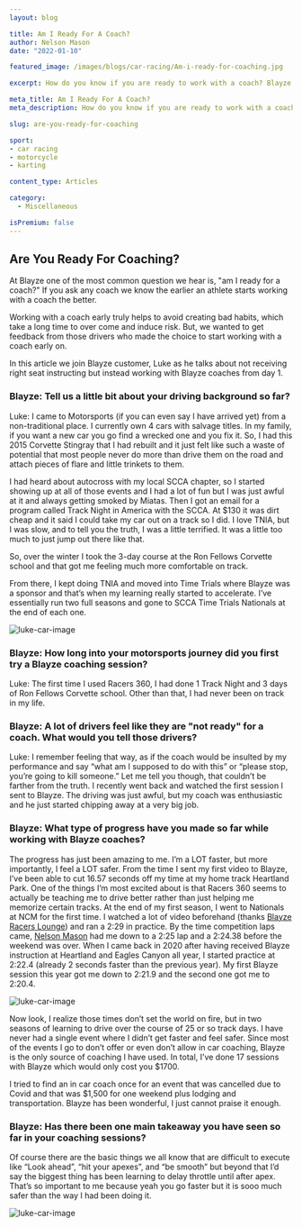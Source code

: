 ```yaml
---
layout: blog

title: Am I Ready For A Coach?
author: Nelson Mason
date: "2022-01-10"

featured_image: /images/blogs/car-racing/Am-i-ready-for-coaching.jpg

excerpt: How do you know if you are ready to work with a coach? Blayze followed the journey of a new motorsports enthusiast as they learnt how to drive and asked them on their thoughts of getting coaching early on.

meta_title: Am I Ready For A Coach?
meta_description: How do you know if you are ready to work with a coach? Blayze followed the journey of a new motorsports enthusiast as they learnt how to drive and asked them on their thoughts of getting coaching early on.

slug: are-you-ready-for-coaching

sport:
- car racing
- motorcycle
- karting

content_type: Articles

category:
  - Miscellaneous

isPremium: false
---
```




## Are You Ready For Coaching?



At Blayze one of the most common question we hear is, "am I ready for a coach?"  If you ask any coach we know the earlier an athlete starts working with a coach the better.




Working with a coach early truly helps to avoid creating bad habits, which take a long time to over come and induce risk.  But, we wanted to get feedback from those drivers who made the choice to start working with a coach early on.



In this article we join Blayze customer, Luke as he talks about not receiving right seat instructing but instead working with Blayze coaches from day 1.



### Blayze: Tell us a little bit about your driving background so far?

Luke:  I came to Motorsports (if you can even say I have arrived yet) from a non-traditional place.  I currently own 4 cars with salvage titles. In my family, if you want a new car you go find a wrecked one and you fix it.  So, I had this 2015 Corvette Stingray that I had rebuilt and it just felt like such a waste of potential that most people never do more than drive them on the road and attach pieces of flare and little trinkets to them.

I had heard about autocross with my local SCCA chapter, so I started showing up at all of those events and I had a lot of fun but I was just awful at it and always getting smoked by Miatas.  Then I got an email for a program called Track Night in America with the SCCA.  At $130 it was dirt cheap and it said I could take my car out on a track so I did.  I love TNIA, but I was slow, and to tell you the truth, I was a little terrified.  It was a little too much to just jump out there like that.

So, over the winter I took the 3-day course at the Ron Fellows Corvette school and that got me feeling much more comfortable on track.

From there, I kept doing TNIA and moved into Time Trials where Blayze was a sponsor and that’s when my learning really started to accelerate.  I’ve essentially run two full seasons and gone to SCCA Time Trials Nationals at the end of each one.

![luke-car-image](https://blayze.io/assets/images/blogs/car-racing/luke-with-car.jpeg)



### Blayze: How long into your motorsports journey did you first try a Blayze coaching session?

Luke:  The first time I used Racers 360, I had done 1 Track Night and 3 days of Ron Fellows Corvette school.  Other than that, I had never been on track in my life.



### Blayze: A lot of drivers feel like they are "not ready" for a coach.  What would you tell those drivers?

Luke:  I remember feeling that way, as if the coach would be insulted by my performance and say “what am I supposed to do with this” or “please stop, you’re going to kill someone.”  Let me tell you though, that couldn’t be farther from the truth.  I recently went back and watched the first session I sent to Blayze.  The driving was just awful, but my coach was enthusiastic and he just started chipping away at a very big job.



### Blayze: What type of progress have you made so far while working with Blayze coaches?

The progress has just been amazing to me.  I’m a LOT faster, but more importantly, I feel a LOT safer.  From the time I sent my first video to Blayze, I’ve been able to cut 16.57 seconds off my time at my home track Heartland Park.  One of the things I’m most excited about is that Racers 360 seems to actually be teaching me to drive better rather than just helping me memorize certain tracks.  At the end of my first season, I went to Nationals at NCM for the first time.  I watched a lot of video beforehand (thanks [Blayze Racers Lounge](/car-racing/pricing)) and ran a 2:29 in practice.  By the time competition laps came, [Nelson Mason](/coach/nelson-mason/) had me down to a 2:25 lap and a 2:24.38 before the weekend was over.  When I came back in 2020 after having received Blayze instruction at Heartland and Eagles Canyon all year, I started practice at 2:22.4 (already 2 seconds faster than the previous year).  My first Blayze session this year got me down to 2:21.9 and the second one got me to 2:20.4.



![luke-car-image](https://blayze.io/assets/images/blogs/car-racing/luke-podium.jpeg)



Now look, I realize those times don’t set the world on fire, but in two seasons of learning to drive over the course of 25 or so track days.  I have never had a single event where I didn’t get faster and feel safer.  Since most of the events I go to don’t offer or even don’t allow in car coaching, Blayze is the only source of coaching I have used.  In total, I’ve done 17 sessions with Blayze which would only cost you $1700.  



I tried to find an in car coach once for an event that was cancelled due to Covid and that was $1,500 for one weekend plus lodging and transportation.  Blayze has been wonderful, I just cannot praise it enough.



### Blayze: Has there been one main takeaway you have seen so far in your coaching sessions?

Of course there are the basic things we all know that are difficult to execute like “Look ahead”, “hit your apexes”, and “be smooth” but beyond that I’d say the biggest thing has been learning to delay throttle until after apex.  That’s so important to me because yeah you go faster but it is sooo much safer than the way I had been doing it.  

![luke-car-image](https://blayze.io/assets/images/blogs/car-racing/luke-car.jpeg)